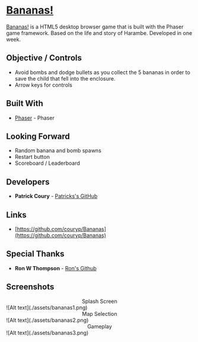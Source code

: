 
# [Bananas!](http://couryp-bananas.surge.sh/)

[Bananas!](http://couryp-bananas.surge.sh/) is a HTML5 desktop browser game that is built with the Phaser game framework. Based on the life and story of Harambe. Developed in one week.

## Objective / Controls

* Avoid bombs and dodge bullets as you collect the 5 bananas in order to save the child that fell into the enclosure.
* Arrow keys for controls



## Built With

* [Phaser](http://phaser.io/) - Phaser


## Looking Forward

* Random banana and bomb spawns
* Restart button
* Scoreboard / Leaderboard

## Developers

* **Patrick Coury** - [Patricks's GitHub](https://github.com/couryp)

## Links

* [https://github.com/couryp/Bananas](https://github.com/couryp/Bananas)

## Special Thanks

* **Ron W Thompson** - [Ron's Github](https://github.com/ronwthompson)

## Screenshots

<center>Splash Screen</center>
![Alt text](./assets/bananas1.png)

<center>Map Selection</center>
![Alt text](./assets/bananas2.png)

<center>Gameplay</center>
![Alt text](./assets/bananas3.png)
